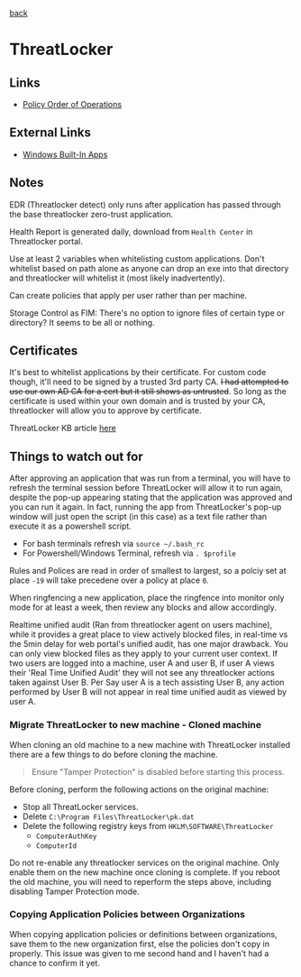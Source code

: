 [back](../README.md)

# ThreatLocker

## Links

- [Policy Order of Operations](./Policy_Order_Of_Operation.md)

## External Links

- [Windows Built-In Apps](https://threatlocker.kb.help/windows-built-ins/)

## Notes

EDR (Threatlocker detect) only runs after application has passed through the base threatlocker zero-trust application. 

Health Report is generated daily, download from `Health Center` in Threatlocker portal. 

Use at least 2 variables when whitelisting custom applications. Don't whitelist based on path alone as anyone can drop an exe into that directory and threatlocker will whitelist it (most likely inadvertently). 

Can create policies that apply per user rather than per machine. 

Storage Control as FIM: There's no option to ignore files of certain type or directory? It seems to be all or nothing. 

## Certificates

It's best to whitelist applications by their certificate. For custom code though, it'll need to be signed by a trusted 3rd party CA. ~~I had attempted to use our own AD CA for a cert but it still shows as untrusted~~. So long as the certificate is used within your own domain and is trusted by your CA, threatlocker will allow you to approve by certificate. 

ThreatLocker KB article [here](https://threatlocker.kb.help/unverified-certificates/) 

## Things to watch out for

After approving an application that was run from a terminal, you will have to refresh the terminal session before ThreatLocker will allow it to run again, despite the pop-up appearing stating that the application was approved and you can run it again. In fact, running the app from ThreatLocker's pop-up window will just open the script (in this case) as a text file rather than execute it as a powershell script.

- For bash terminals refresh via `source ~/.bash_rc`
- For Powershell/Windows Terminal, refresh via `. $profile`
  
Rules and Polices are read in order of smallest to largest, so a polciy set at place `-19` will take precedene over a policy at place `0`. 

When ringfencing a new application, place the ringfence into monitor only mode for at least a week, then review any blocks and allow accordingly. 

Realtime unified audit (Ran from threatlocker agent on users machine), while it provides a great place to view actively blocked files, in real-time vs the 5min delay for web portal's unified audit, has one major drawback. You can only view blocked files as they apply to your current user context. If two users are logged into a machine, user A and user B, if user A views their 'Real Time Unified Audit' they will not see any threatlocker actions taken against User B. Per Say user A is a tech assisting User B, any action performed by User B will not appear in real time unified audit as viewed by user A. 

### Migrate ThreatLocker to new machine - Cloned machine

When cloning an old machine to a new machine with ThreatLocker installed there are a few things to do before cloning the machine. 

> Ensure "Tamper Protection" is disabled before starting this process.

Before cloning, perform the following actions on the original machine: 

- Stop all ThreatLocker services. 
- Delete `C:\Program Files\ThreatLocker\pk.dat`
- Delete the following registry keys from `HKLM\SOFTWARE\ThreatLocker`
  - `ComputerAuthKey`
  - `ComputerId`

Do not re-enable any threatlocker services on the original machine. Only enable them on the new machine once cloning is complete. If you reboot the old machine, you will need to reperform the steps above, including disabling Tamper Protection mode. 

### Copying Application Policies between Organizations

When copying application policies or definitions between organizations, save them to the new organization first, else the policies don't copy in properly. This issue was given to me second hand and I haven't had a chance to confirm it yet. 
